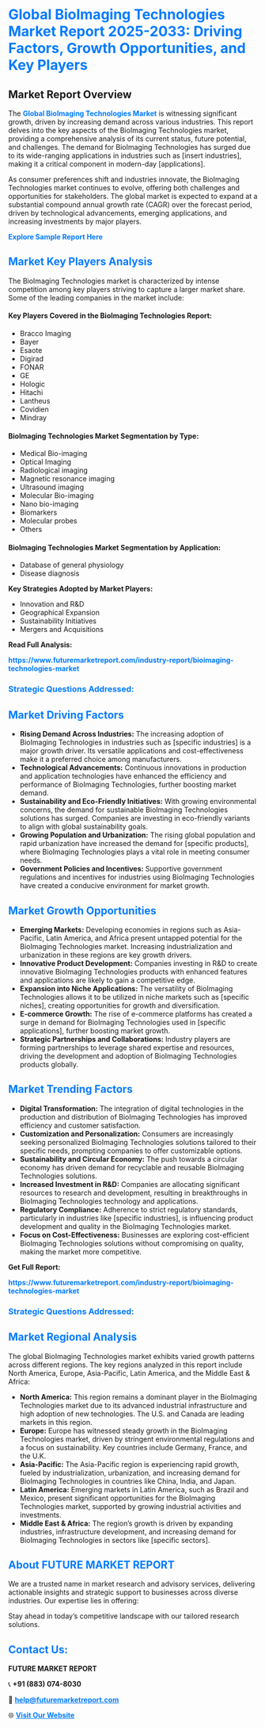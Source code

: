 <h1 style="color: #007BFF;">Global BioImaging Technologies Market Report 2025-2033: Driving Factors, Growth Opportunities, and Key Players</h1>

<section id="overview">
<h2>Market Report Overview</h2>
<p>The <a href="https://www.futuremarketreport.com/industry-report/bioimaging-technologies-market" style="color: #007BFF; text-decoration: none;"><strong>Global BioImaging Technologies Market</strong></a> is witnessing significant growth, driven by increasing demand across various industries. This report delves into the key aspects of the BioImaging Technologies market, providing a comprehensive analysis of its current status, future potential, and challenges. The demand for BioImaging Technologies has surged due to its wide-ranging applications in industries such as [insert industries], making it a critical component in modern-day [applications].</p>
<p>As consumer preferences shift and industries innovate, the BioImaging Technologies market continues to evolve, offering both challenges and opportunities for stakeholders. The global market is expected to expand at a substantial compound annual growth rate (CAGR) over the forecast period, driven by technological advancements, emerging applications, and increasing investments by major players.</p>
</section>

<section id="overview">
<p><a href="https://www.futuremarketreport.com/request-sample/reportId=97181" style="color: #007BFF; text-decoration: none;"><strong>Explore Sample Report Here</strong></a></p>
</section>

<section id="key-players">
<h2 style="color: #007BFF;">Market Key Players Analysis</h2>
<p>The BioImaging Technologies market is characterized by intense competition among key players striving to capture a larger market share. Some of the leading companies in the market include:</p>
<h4>Key Players Covered in the BioImaging Technologies Report:</h4>
<ul><li>Bracco Imaging</li><li>Bayer</li><li>Esaote</li><li>Digirad</li><li>FONAR</li><li>GE</li><li>Hologic</li><li>Hitachi</li><li>Lantheus</li><li>Covidien</li><li>Mindray</li></ul>
<h4>BioImaging Technologies Market Segmentation by Type:</h4>
<ul><li>Medical Bio-imaging</li><li>Optical Imaging</li><li>Radiological imaging</li><li>Magnetic resonance imaging</li><li>Ultrasound imaging</li><li>Molecular Bio-imaging</li><li>Nano bio-imaging</li><li>Biomarkers</li><li>Molecular probes</li><li>Others</li></ul>

<h4>BioImaging Technologies Market Segmentation by Application:</h4>
<ul><li>Database of general physiology</li><li>Disease diagnosis</li></ul>
<p><strong>Key Strategies Adopted by Market Players:</strong></p>
<ul>
<li>Innovation and R&D</li>
<li>Geographical Expansion</li>
<li>Sustainability Initiatives</li>
<li>Mergers and Acquisitions</li>
</ul>
</section>

<section>
<p><strong>Read Full Analysis: </strong></p><a href="https://www.futuremarketreport.com/industry-report/bioimaging-technologies-market" style="color: #007BFF; text-decoration: none;"><strong>https://www.futuremarketreport.com/industry-report/bioimaging-technologies-market</strong></a>
<h3 style="color: #007BFF;">Strategic Questions Addressed:</h3>
</section>

<section id="driving-factors">
<h2 style="color: #007BFF;">Market Driving Factors</h2>
<ul>
<li><strong>Rising Demand Across Industries:</strong> The increasing adoption of BioImaging Technologies in industries such as [specific industries] is a major growth driver. Its versatile applications and cost-effectiveness make it a preferred choice among manufacturers.</li>
<li><strong>Technological Advancements:</strong> Continuous innovations in production and application technologies have enhanced the efficiency and performance of BioImaging Technologies, further boosting market demand.</li>
<li><strong>Sustainability and Eco-Friendly Initiatives:</strong> With growing environmental concerns, the demand for sustainable BioImaging Technologies solutions has surged. Companies are investing in eco-friendly variants to align with global sustainability goals.</li>
<li><strong>Growing Population and Urbanization:</strong> The rising global population and rapid urbanization have increased the demand for [specific products], where BioImaging Technologies plays a vital role in meeting consumer needs.</li>
<li><strong>Government Policies and Incentives:</strong> Supportive government regulations and incentives for industries using BioImaging Technologies have created a conducive environment for market growth.</li>
</ul>
</section>

<section id="growth-opportunities">
<h2 style="color: #007BFF;">Market Growth Opportunities</h2>
<ul>
<li><strong>Emerging Markets:</strong> Developing economies in regions such as Asia-Pacific, Latin America, and Africa present untapped potential for the BioImaging Technologies market. Increasing industrialization and urbanization in these regions are key growth drivers.</li>
<li><strong>Innovative Product Development:</strong> Companies investing in R&D to create innovative BioImaging Technologies products with enhanced features and applications are likely to gain a competitive edge.</li>
<li><strong>Expansion into Niche Applications:</strong> The versatility of BioImaging Technologies allows it to be utilized in niche markets such as [specific niches], creating opportunities for growth and diversification.</li>
<li><strong>E-commerce Growth:</strong> The rise of e-commerce platforms has created a surge in demand for BioImaging Technologies used in [specific applications], further boosting market growth.</li>
<li><strong>Strategic Partnerships and Collaborations:</strong> Industry players are forming partnerships to leverage shared expertise and resources, driving the development and adoption of BioImaging Technologies products globally.</li>
</ul>
</section>

<section id="trending-factors">
<h2 style="color: #007BFF;">Market Trending Factors</h2>
<ul>
<li><strong>Digital Transformation:</strong> The integration of digital technologies in the production and distribution of BioImaging Technologies has improved efficiency and customer satisfaction.</li>
<li><strong>Customization and Personalization:</strong> Consumers are increasingly seeking personalized BioImaging Technologies solutions tailored to their specific needs, prompting companies to offer customizable options.</li>
<li><strong>Sustainability and Circular Economy:</strong> The push towards a circular economy has driven demand for recyclable and reusable BioImaging Technologies solutions.</li>
<li><strong>Increased Investment in R&D:</strong> Companies are allocating significant resources to research and development, resulting in breakthroughs in BioImaging Technologies technology and applications.</li>
<li><strong>Regulatory Compliance:</strong> Adherence to strict regulatory standards, particularly in industries like [specific industries], is influencing product development and quality in the BioImaging Technologies market.</li>
<li><strong>Focus on Cost-Effectiveness:</strong> Businesses are exploring cost-efficient BioImaging Technologies solutions without compromising on quality, making the market more competitive.</li>
</ul>
</section>

<section>
<p><strong>Get Full Report: </strong></p><a href="https://www.futuremarketreport.com/industry-report/bioimaging-technologies-market" style="color: #007BFF; text-decoration: none;"><strong>https://www.futuremarketreport.com/industry-report/bioimaging-technologies-market</strong></a>
<h3 style="color: #007BFF;">Strategic Questions Addressed:</h3>
</section>


<section id="regional-analysis">
<h2 style="color: #007BFF;">Market Regional Analysis</h2>
<p>The global BioImaging Technologies market exhibits varied growth patterns across different regions. The key regions analyzed in this report include North America, Europe, Asia-Pacific, Latin America, and the Middle East & Africa:</p>
<ul>
<li><strong>North America:</strong> This region remains a dominant player in the BioImaging Technologies market due to its advanced industrial infrastructure and high adoption of new technologies. The U.S. and Canada are leading markets in this region.</li>
<li><strong>Europe:</strong> Europe has witnessed steady growth in the BioImaging Technologies market, driven by stringent environmental regulations and a focus on sustainability. Key countries include Germany, France, and the U.K.</li>
<li><strong>Asia-Pacific:</strong> The Asia-Pacific region is experiencing rapid growth, fueled by industrialization, urbanization, and increasing demand for BioImaging Technologies in countries like China, India, and Japan.</li>
<li><strong>Latin America:</strong> Emerging markets in Latin America, such as Brazil and Mexico, present significant opportunities for the BioImaging Technologies market, supported by growing industrial activities and investments.</li>
<li><strong>Middle East & Africa:</strong> The region’s growth is driven by expanding industries, infrastructure development, and increasing demand for BioImaging Technologies in sectors like [specific sectors].</li>
</ul>
</section>

<footer>
<h2 style="color: #007BFF;">About FUTURE MARKET REPORT</h2>
<p>We are a trusted name in market research and advisory services, delivering actionable insights and strategic support to businesses across diverse industries. Our expertise lies in offering:</p>

<p>Stay ahead in today’s competitive landscape with our tailored research solutions.</p>

<h2 style="color: #007BFF;">Contact Us:</h2>
<p><strong>FUTURE MARKET REPORT</strong></p>
<p>📞 <strong>+91 (883) 074-8030</strong></p>
<p>📧 <strong><a href="mailto:help@futuremarketreport.com" style="color: #007BFF;">help@futuremarketreport.com</a></strong></p>
<p>🌐 <strong><a href="https://www.futuremarketreport.com/" style="color: #007BFF;">Visit Our Website</a></strong></p>
</footer>